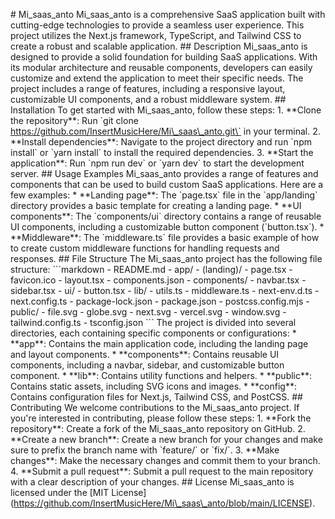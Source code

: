 \# Mi\_saas\_anto Mi\_saas\_anto is a comprehensive SaaS application built with cutting-edge technologies to provide a seamless user experience. This project utilizes the Next.js framework, TypeScript, and Tailwind CSS to create a robust and scalable application. ## Description Mi\_saas\_anto is designed to provide a solid foundation for building SaaS applications. With its modular architecture and reusable components, developers can easily customize and extend the application to meet their specific needs. The project includes a range of features, including a responsive layout, customizable UI components, and a robust middleware system. ## Installation To get started with Mi\_saas\_anto, follow these steps: 1. \*\*Clone the repository\*\*: Run \`git clone https://github.com/InsertMusicHere/Mi\_saas\_anto.git\` in your terminal. 2. \*\*Install dependencies\*\*: Navigate to the project directory and run \`npm install\` or \`yarn install\` to install the required dependencies. 3. \*\*Start the application\*\*: Run \`npm run dev\` or \`yarn dev\` to start the development server. ## Usage Examples Mi\_saas\_anto provides a range of features and components that can be used to build custom SaaS applications. Here are a few examples: \* \*\*Landing page\*\*: The \`page.tsx\` file in the \`app/landing\` directory provides a basic template for creating a landing page. \* \*\*UI components\*\*: The \`components/ui\` directory contains a range of reusable UI components, including a customizable button component (\`button.tsx\`). \* \*\*Middleware\*\*: The \`middleware.ts\` file provides a basic example of how to create custom middleware functions for handling requests and responses. ## File Structure The Mi\_saas\_anto project has the following file structure: \`\`\`markdown - README.md - app/ - (landing)/ - page.tsx - favicon.ico - layout.tsx - components.json - components/ - navbar.tsx - sidebar.tsx - ui/ - button.tsx - lib/ - utils.ts - middleware.ts - next-env.d.ts - next.config.ts - package-lock.json - package.json - postcss.config.mjs - public/ - file.svg - globe.svg - next.svg - vercel.svg - window.svg - tailwind.config.ts - tsconfig.json \`\`\` The project is divided into several directories, each containing specific components or configurations: \* \*\*app\*\*: Contains the main application code, including the landing page and layout components. \* \*\*components\*\*: Contains reusable UI components, including a navbar, sidebar, and customizable button component. \* \*\*lib\*\*: Contains utility functions and helpers. \* \*\*public\*\*: Contains static assets, including SVG icons and images. \* \*\*config\*\*: Contains configuration files for Next.js, Tailwind CSS, and PostCSS. ## Contributing We welcome contributions to the Mi\_saas\_anto project. If you're interested in contributing, please follow these steps: 1. \*\*Fork the repository\*\*: Create a fork of the Mi\_saas\_anto repository on GitHub. 2. \*\*Create a new branch\*\*: Create a new branch for your changes and make sure to prefix the branch name with \`feature/\` or \`fix/\`. 3. \*\*Make changes\*\*: Make the necessary changes and commit them to your branch. 4. \*\*Submit a pull request\*\*: Submit a pull request to the main repository with a clear description of your changes. ## License Mi\_saas\_anto is licensed under the \[MIT License\](https://github.com/InsertMusicHere/Mi\_saas\_anto/blob/main/LICENSE).
